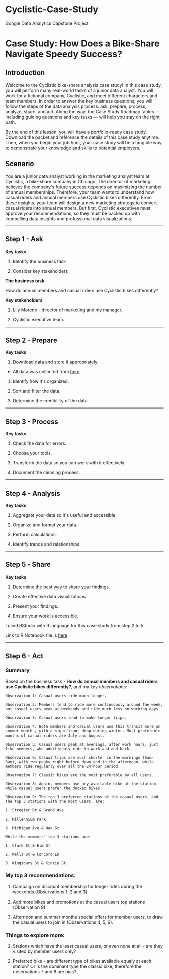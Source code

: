 # Cyclistic-Case-Study

Google Data Analytics Capstone Project

# Case Study: How Does a Bike-Share Navigate Speedy Success?

## Introduction

Welcome to the Cyclistic bike-share analysis case study! In this case study, you will perform many real-world tasks of a junior data analyst. You will work for a fictional company, Cyclistic, and meet different characters and team members. In order to answer the key business questions, you will follow the steps of the data analysis process: ask, prepare, process, analyze, share, and act. Along the way, the Case Study Roadmap tables — including guiding questions and key tasks — will help you stay on the right path.

By the end of this lesson, you will have a portfolio-ready case study. Download the packet and reference the details of this case study anytime. Then, when you begin your job hunt, your case study will be a tangible way to demonstrate your knowledge and skills to potential employers.

## Scenario

You are a junior data analyst working in the marketing analyst team at Cyclistic, a bike-share company in Chicago. The director of marketing believes the company's future success depends on maximizing the number of annual memberships. Therefore, your team wants to understand how casual riders and annual members use Cyclistic bikes differently. From these insights, your team will design a new marketing strategy to convert casual riders into annual members. But first, Cyclistic executives must approve your recommendations, so they must be backed up with compelling data insights and professional data visualizations.

------------------------------------------------------------------------

## Step 1 - Ask

**Key tasks**

1.  Identify the business task

2.  Consider key stakeholders

**The business task**

How do annual members and casual riders use Cyclistic bikes differently?

**Key stakeholders**

1. Lily Moreno - director of marketing and my manager. 

2. Cyclistic executive team.

------------------------------------------------------------------------

## Step 2 - Prepare

**Key tasks**

1.  Download data and store it appropriately.

-   All data was collected from [here](https://divvy-tripdata.s3.amazonaws.com/index.html).

1.  Identify how it's organized.

2.  Sort and filter the data.

3.  Determine the credibility of the data.

------------------------------------------------------------------------

## Step 3 - Process

**Key tasks**

1.  Check the data for errors.

2.  Choose your tools.

3.  Transform the data so you can work with it effectively.

4.  Document the cleaning process.

------------------------------------------------------------------------

## Step 4 - Analysis

**Key tasks**

1.  Aggregate your data so it's useful and accessible.

2.  Organize and format your data.

3.  Perform calculations.

4.  Identify trends and relationships

------------------------------------------------------------------------

## Step 5 - Share

**Key tasks**

1.  Determine the best way to share your findings.

2.  Create effective data visualizations.

3.  Present your findings.

4.  Ensure your work is accessible.

I used RStudio with R language for this case study from step 2 to 5.

Link to R Notebook file is [here](https://github.com/Roljed/Cyclistic-Case-Study/blob/main/capstone-notebook.md).

------------------------------------------------------------------------

## Step 6 - Act

### Summary

Based on the business task - **How do annual members and casual riders use Cyclistic bikes differently?**, and my *key observations*:

    Observation 1: Casual users ride much longer.

    Observation 2: Members tend to ride more continuously around the week, but casual users peak at weekends and ride much less on working days.

    Observation 3: Casual users tend to make longer trips.

    Observation 4: Both members and casual users use this transit more on summer months, with a significant drop during winter. Most preferable months of casual riders are July and August.

    Observation 5: Casual users peak at evenings, after work hours, just like members, who additionaly ride to work and and back.

    Observation 6: Casual trips are mush shorter in the mornings (5am-8am), with two peaks right before dawn and in the afternoon, while members ride regularly over all the 24-hour period.

    Observation 7: Classic bikes are the most preferable by all users.

    Observation 8: Again, members use any available bike at the station, while casual users prefer the docked bikes.

    Observation 9: The top 3 preferred stations of the casual users, and the top 3 stations with the most users, are:

    1. Streeter Dr & Grand Ave

    2. Millennium Park

    3. Michigan Ave & Oak St

    While the members' top 3 stations are:

    1. Clark St & Elm St

    2. Wells St & Concord Ln

    3. Kingsbury St & Kinzie St

### My top 3 recommendations:

1.  Campaign on discount membership for longer rides during the weekends (Observations 1, 2 and 3).

2.  Add more bikes and promotions at the casual users top stations (Observation 9).

3.  Afternoon and summer months special offers for member users, to draw the casual users to join in (Observations 4, 5, 6).

### Things to explore more:

1.  Stations which have the least casual users, or even none at all - are they visited by member users only?

2.  Preferred bike - are different type of bikes available equaly at each station? Or is the dominant type the classic bike, therefore the observations 7 and 8 are bias?
